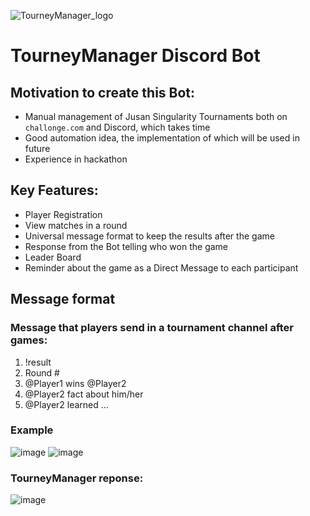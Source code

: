 ![TourneyManager_logo](https://user-images.githubusercontent.com/104251147/175399541-e5775bf4-e3d0-4716-b75c-0ccce26294cb.png)

# TourneyManager Discord Bot

## Motivation to create this Bot:
  * Manual management of Jusan Singularity Tournaments both on `challonge.com` and Discord, which takes time 
  * Good automation idea, the implementation of which will be used in future
  * Experience in hackathon 

## Key Features: 

* Player Registration
* View matches in a round
* Universal message format to keep the results after the game
* Response from the Bot telling who won the game
* Leader Board
* Reminder about the game as a Direct Message to each participant 

## Message format

### Message that players send in a tournament channel after games:

1. !result
2. Round #
3. @Player1 wins @Player2
4. @Player2 fact about him/her
5. @Player2 learned ... 
  
### Example
![image](https://user-images.githubusercontent.com/104251147/175401211-638ca7e5-5252-47da-8372-578bab6536f7.png)
![image](https://user-images.githubusercontent.com/104251147/175405594-4c04b21b-4418-4491-a663-4626d1576ea6.png)

### TourneyManager reponse:
![image](https://user-images.githubusercontent.com/104251147/175406094-594650e9-3a6e-483c-ab04-3cc3ed58d3e9.png)




